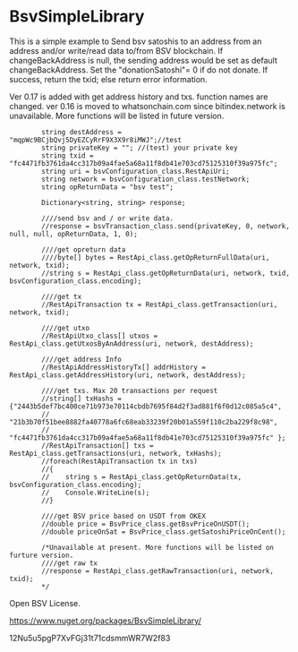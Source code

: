 # BsvSimpleLibrary
This is a simple example to Send bsv satoshis to an address from an address and/or write/read data to/from BSV blockchain. 
If changeBackAddress is null, the sending address would be set as default changeBackAddress. 
Set the "donationSatoshi"= 0 if do not donate. 
If success, return the txid; else return error information. 

Ver 0.17 is added with get address history and txs. function names are changed.
ver 0.16 is moved to whatsonchain.com since bitindex.network is unavailable. More functions will be listed in future version.

            string destAddress = "mqpWc9BCjbQvj5DyEZCyRrF9X3X9r8iMWJ";//test
            string privateKey = ""; //(test) your private key
            string txid = "fc4471fb3761da4cc317b09a4fae5a68a11f8db41e703cd75125310f39a975fc";
            string uri = bsvConfiguration_class.RestApiUri;
            string network = bsvConfiguration_class.testNetwork;
            string opReturnData = "bsv test";

            Dictionary<string, string> response;

            ////send bsv and / or write data.
            //response = bsvTransaction_class.send(privateKey, 0, network, null, null, opReturnData, 1, 0);

            ////get opreturn data
            ////byte[] bytes = RestApi_class.getOpReturnFullData(uri, network, txid);
            //string s = RestApi_class.getOpReturnData(uri, network, txid, bsvConfiguration_class.encoding);

            ////get tx
            //RestApiTransaction tx = RestApi_class.getTransaction(uri, network, txid);

            ////get utxo
            //RestApiUtxo_class[] utxos = RestApi_class.getUtxosByAnAddress(uri, network, destAddress);

            ////get address Info
            //RestApiAddressHistoryTx[] addrHistory = RestApi_class.getAddressHistory(uri, network, destAddress);

            ////get txs. Max 20 transactions per request
            //string[] txHashs ={"2443b5def7bc400ce71b973e70114cbdb7695f84d2f3ad881f6f0d12c085a5c4",
            //    "21b3b70f51bee8882fa40778a6fc68eab33239f20b01a559f110c2ba229f8c98",
            //    "fc4471fb3761da4cc317b09a4fae5a68a11f8db41e703cd75125310f39a975fc" };
            //RestApiTransaction[] txs = RestApi_class.getTransactions(uri, network, txHashs);
            //foreach(RestApiTransaction tx in txs)
            //{
            //    string s = RestApi_class.getOpReturnData(tx, bsvConfiguration_class.encoding);
            //    Console.WriteLine(s);
            //}

            ////get BSV price based on USDT from OKEX
            //double price = BsvPrice_class.getBsvPriceOnUSDT();
            //double priceOnSat = BsvPrice_class.getSatoshiPriceOnCent();

            /*Unavailable at present. More functions will be listed on furture version.
            ////get raw tx
            //response = RestApi_class.getRawTransaction(uri, network, txid);
            */

Open BSV License.

https://www.nuget.org/packages/BsvSimpleLibrary/

12Nu5u5pgP7XvFGj31t71cdsmmWR7W2f83
